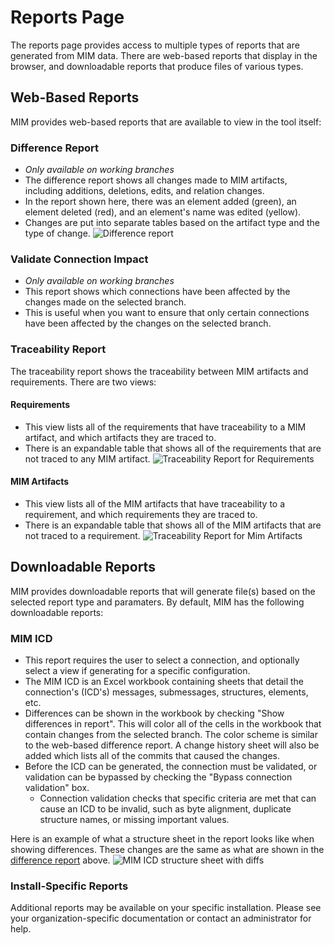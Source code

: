 # Reports Page

The reports page provides access to multiple types of reports that are generated from MIM data. There are web-based reports that display in the browser, and downloadable reports that produce files of various types.

## Web-Based Reports

MIM provides web-based reports that are available to view in the tool itself:

### Difference Report

-   _Only available on working branches_
-   The difference report shows all changes made to MIM artifacts, including additions, deletions, edits, and relation changes.
-   In the report shown here, there was an element added (green), an element deleted (red), and an element's name was edited (yellow).
-   Changes are put into separate tables based on the artifact type and the type of change.
    ![Difference report](assets/images/mim/reports/difference-report.png)

### Validate Connection Impact

-   _Only available on working branches_
-   This report shows which connections have been affected by the changes made on the selected branch.
-   This is useful when you want to ensure that only certain connections have been affected by the changes on the selected branch.

### Traceability Report

The traceability report shows the traceability between MIM artifacts and requirements. There are two views:

#### Requirements

-   This view lists all of the requirements that have traceability to a MIM artifact, and which artifacts they are traced to.
-   There is an expandable table that shows all of the requirements that are not traced to any MIM artifact.
    ![Traceability Report for Requirements](assets/images/mim/traceability/trace-report-requirements.png)

#### MIM Artifacts

-   This view lists all of the MIM artifacts that have traceability to a requirement, and which requirements they are traced to.
-   There is an expandable table that shows all of the MIM artifacts that are not traced to a requirement.
    ![Traceability Report for Mim Artifacts](assets/images/mim/traceability/trace-report-mim-artifacts.png)

## Downloadable Reports

MIM provides downloadable reports that will generate file(s) based on the selected report type and paramaters. By default, MIM has the following downloadable reports:

### MIM ICD

-   This report requires the user to select a connection, and optionally select a view if generating for a specific configuration.
-   The MIM ICD is an Excel workbook containing sheets that detail the connection's (ICD's) messages, submessages, structures, elements, etc.
-   Differences can be shown in the workbook by checking "Show differences in report". This will color all of the cells in the workbook that contain changes from the selected branch. The color scheme is similar to the web-based difference report. A change history sheet will also be added which lists all of the commits that caused the changes.
-   Before the ICD can be generated, the connection must be validated, or validation can be bypassed by checking the "Bypass connection validation" box.
    -   Connection validation checks that specific criteria are met that can cause an ICD to be invalid, such as byte alignment, duplicate structure names, or missing important values.

Here is an example of what a structure sheet in the report looks like when showing differences. These changes are the same as what are shown in the [difference report](#difference-report) above.
![MIM ICD structure sheet with diffs](assets/images/mim/reports/mim-icd-diffs.png)

### Install-Specific Reports

Additional reports may be available on your specific installation. Please see your organization-specific documentation or contact an administrator for help.
